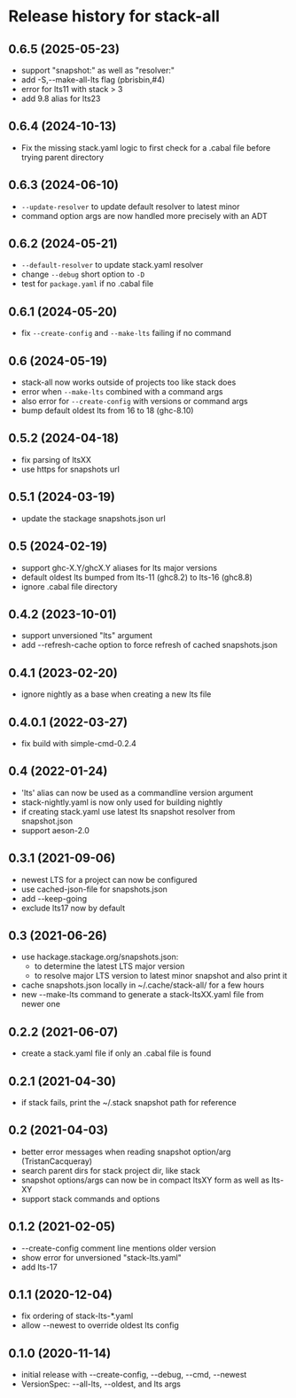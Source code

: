 # Release history for stack-all

## 0.6.5 (2025-05-23)
- support "snapshot:" as well as "resolver:"
- add -S,--make-all-lts flag (pbrisbin,#4)
- error for lts11 with stack > 3
- add 9.8 alias for lts23

## 0.6.4 (2024-10-13)
- Fix the missing stack.yaml logic to first check for a .cabal file before
  trying parent directory

## 0.6.3 (2024-06-10)
- `--update-resolver` to update default resolver to latest minor
- command option args are now handled more precisely with an ADT

## 0.6.2 (2024-05-21)
- `--default-resolver` to update stack.yaml resolver
- change `--debug` short option to `-D`
- test for `package.yaml` if no .cabal file

## 0.6.1 (2024-05-20)
- fix `--create-config` and `--make-lts` failing if no command

## 0.6 (2024-05-19)
- stack-all now works outside of projects too like stack does
- error when `--make-lts` combined with a command args
- also error for `--create-config` with versions or command args
- bump default oldest lts from 16 to 18 (ghc-8.10)

## 0.5.2 (2024-04-18)
- fix parsing of ltsXX
- use https for snapshots url

## 0.5.1 (2024-03-19)
- update the stackage snapshots.json url

## 0.5 (2024-02-19)
- support ghc-X.Y/ghcX.Y aliases for lts major versions
- default oldest lts bumped from lts-11 (ghc8.2) to lts-16 (ghc8.8)
- ignore .cabal file directory

## 0.4.2 (2023-10-01)
- support unversioned "lts" argument
- add --refresh-cache option to force refresh of cached snapshots.json

## 0.4.1 (2023-02-20)
- ignore nightly as a base when creating a new lts file

## 0.4.0.1 (2022-03-27)
- fix build with simple-cmd-0.2.4

## 0.4 (2022-01-24)
- 'lts' alias can now be used as a commandline version argument
- stack-nightly.yaml is now only used for building nightly
- if creating stack.yaml use latest lts snapshot resolver from snapshot.json
- support aeson-2.0

## 0.3.1 (2021-09-06)
- newest LTS for a project can now be configured
- use cached-json-file for snapshots.json
- add --keep-going
- exclude lts17 now by default

## 0.3 (2021-06-26)
- use hackage.stackage.org/snapshots.json:
  - to determine the latest LTS major version
  - to resolve major LTS version to latest minor snapshot and also print it
- cache snapshots.json locally in ~/.cache/stack-all/ for a few hours
- new --make-lts command to generate a stack-ltsXX.yaml file from newer one

## 0.2.2 (2021-06-07)
- create a stack.yaml file if only an .cabal file is found

## 0.2.1 (2021-04-30)
- if stack fails, print the ~/.stack snapshot path for reference

## 0.2 (2021-04-03)
- better error messages when reading snapshot option/arg (TristanCacqueray)
- search parent dirs for stack project dir, like stack
- snapshot options/args can now be in compact ltsXY form as well as lts-XY
- support stack commands and options

## 0.1.2 (2021-02-05)
- --create-config comment line mentions older version
- show error for unversioned "stack-lts.yaml"
- add lts-17

## 0.1.1 (2020-12-04)
- fix ordering of stack-lts-*.yaml
- allow --newest to override oldest lts config

## 0.1.0 (2020-11-14)
- initial release with --create-config, --debug, --cmd, --newest
- VersionSpec: --all-lts, --oldest, and lts args
